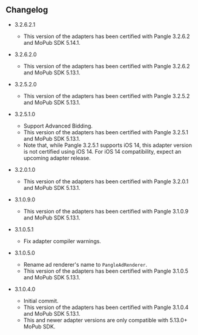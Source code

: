 ## Changelog	
   * 3.2.6.2.1
     * This version of the adapters has been certified with Pangle 3.2.6.2 and MoPub SDK 5.14.1.

   * 3.2.6.2.0
     * This version of the adapters has been certified with Pangle 3.2.6.2 and MoPub SDK 5.13.1.

   * 3.2.5.2.0
     * This version of the adapters has been certified with Pangle 3.2.5.2 and MoPub SDK 5.13.1.

   * 3.2.5.1.0
     * Support Advanced Bidding.
     * This version of the adapters has been certified with Pangle 3.2.5.1 and MoPub SDK 5.13.1.
     * Note that, while Pangle 3.2.5.1 supports iOS 14, this adapter version is not certified using iOS 14. For iOS 14 compatibility, expect an upcoming adapter release.

   * 3.2.0.1.0
     * This version of the adapters has been certified with Pangle 3.2.0.1 and MoPub SDK 5.13.1.

   * 3.1.0.9.0
     * This version of the adapters has been certified with Pangle 3.1.0.9 and MoPub SDK 5.13.1.

   * 3.1.0.5.1
     * Fix adapter compiler warnings.

   * 3.1.0.5.0
     * Rename ad renderer's name to `PangleAdRenderer`.
     * This version of the adapters has been certified with Pangle 3.1.0.5 and MoPub SDK 5.13.1.

   * 3.1.0.4.0
     * Initial commit.
     * This version of the adapters has been certified with Pangle 3.1.0.4 and MoPub SDK 5.13.1.
     * This and newer adapter versions are only compatible with 5.13.0+ MoPub SDK.
